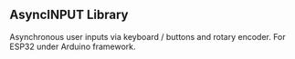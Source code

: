 ## AsyncINPUT Library

Asynchronous user inputs via keyboard / buttons and rotary encoder. For ESP32 under Arduino framework.
